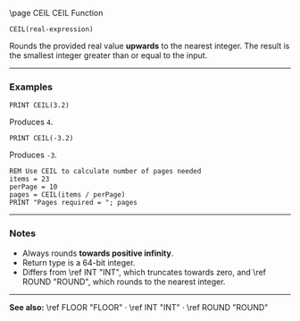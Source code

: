 \page CEIL CEIL Function

```basic
CEIL(real-expression)
```

Rounds the provided real value **upwards** to the nearest integer.
The result is the smallest integer greater than or equal to the input.

---

### Examples

```basic
PRINT CEIL(3.2)
```

Produces `4`.

```basic
PRINT CEIL(-3.2)
```

Produces `-3`.

```basic
REM Use CEIL to calculate number of pages needed
items = 23
perPage = 10
pages = CEIL(items / perPage)
PRINT "Pages required = "; pages
```

---

### Notes

* Always rounds **towards positive infinity**.
* Return type is a 64-bit integer.
* Differs from \ref INT "INT", which truncates towards zero, and \ref ROUND "ROUND", which rounds to the nearest integer.

---

**See also:**
\ref FLOOR "FLOOR" · \ref INT "INT" · \ref ROUND "ROUND"
